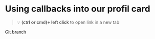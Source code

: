 # Using callbacks into our profil card 


> :bulb: **(ctrl or cmd)+ left click** to open link in a new tab 

[Git branch](https://github.com/codiku/react-native-introduction/tree/012-EN-social-icons-button)